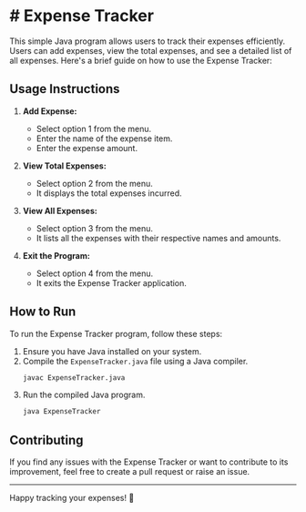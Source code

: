 # # Expense Tracker

This simple Java program allows users to track their expenses efficiently. Users can add expenses, view the total expenses, and see a detailed list of all expenses. Here's a brief guide on how to use the Expense Tracker:

## Usage Instructions

1. **Add Expense:**
   - Select option 1 from the menu.
   - Enter the name of the expense item.
   - Enter the expense amount.

2. **View Total Expenses:**
   - Select option 2 from the menu.
   - It displays the total expenses incurred.

3. **View All Expenses:**
   - Select option 3 from the menu.
   - It lists all the expenses with their respective names and amounts.

4. **Exit the Program:**
   - Select option 4 from the menu.
   - It exits the Expense Tracker application.

## How to Run

To run the Expense Tracker program, follow these steps:

1. Ensure you have Java installed on your system.
2. Compile the `ExpenseTracker.java` file using a Java compiler.
   ```sh
   javac ExpenseTracker.java
   ```
3. Run the compiled Java program.
   ```sh
   java ExpenseTracker
   ```

## Contributing

If you find any issues with the Expense Tracker or want to contribute to its improvement, feel free to create a pull request or raise an issue.

---

Happy tracking your expenses! 💸
